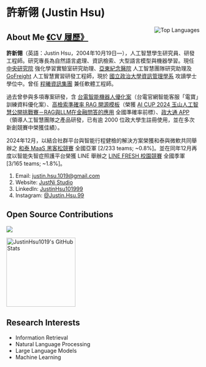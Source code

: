 # 許新翎 (Justin Hsu)

<a href="https://github.com/JustinHsu1019/JustinHsu1019/blob/main/Top_Lang.md">
  <img align="right" src="https://github-readme-stats.vercel.app/api/top-langs/?username=JustinHsu1019&hide=html&theme=github_dark_dimmed" alt="Top Languages" />
</a>

## About Me&nbsp;[《CV 履歷》](https://justin-code.com/cv)

**許新翎**（英語：Justin Hsu，2004年10月19日—），人工智慧學生研究員、研發工程師。研究專長為自然語言處理、資訊檢索、大型語言模型與機器學習。現任 [中央研究院](https://www.iis.sinica.edu.tw/en/page/AboutUs/Introduction.html) 強化學習實驗室研究助理、[亞東紀念醫院](https://www.femh.org.tw/MainPage_en/index.aspx) 人工智慧團隊研究助理及 [GoFreight](https://www.gofreight.com/) 人工智慧實習研發工程師，現於 [國立政治大學資訊管理學系](https://mis2.nccu.edu.tw/en/Introduction/about1) 攻讀學士學位中。曾任 [程曦資訊集團](https://www.chainsea.com.tw/about/introduction/) 兼任軟體工程師。

過去曾參與多項專案研發，含 [台電智能機器人優化案](https://service.taipower.com.tw:4433/smartrobot/)（台電官網智能客服「電寶」訓練資料優化案）、[高檢索準確率 RAG 開源模板](https://github.com/JustinHsu1019/AICUP2024-RAG-LLM)（榮獲 [AI CUP 2024 玉山人工智慧公開挑戰賽－RAG與LLM在金融問答的應用](https://www.aicup.tw/post/【ai-cup-2024】得獎名單－-玉山人工智慧公開挑戰賽－rag與llm在金融問答的應用) 全國準確率前標）、[政大通 APP](https://nccupass.com)（領導人工智慧團隊之產品研發，已有逾 2000 位政大學生註冊使用，並在多次新創競賽中榮獲佳績）。

2024年12月，以結合社群平台與智能行程健檢的解決方案榮獲和泰與微軟共同舉辦之 [和泰 MaaS 黑客松競賽](https://tw.news.yahoo.com/2024%E5%92%8C%E6%B3%B0maas%E9%BB%91%E5%AE%A2%E6%9D%BE-%E7%AB%B6%E8%B3%BD%E7%B5%90%E6%9E%9C%E6%8F%AD%E6%9B%89-084102303.html) 全國亞軍 [2/233 teams; ~0.8%]。並在同年12月再度以智能失智症照護平台榮獲 LINE 舉辦之 [LINE FRESH 校園競賽](https://linecorp.com/tw/pr/news/2024/1226/) 全國季軍 [3/165 teams; ~1.8%]。

1. Email: [justin.hsu.1019@gmail.com](mailto:justin.hsu.1019@gmail.com)
2. Website: [JustNi Studio](https://justin-code.com)
3. LinkedIn: [JustinHsu101999](https://www.linkedin.com/in/justinhsu101999/)
4. Instagram: [@Justin.Hsu.99](https://www.instagram.com/justin.hsu.99/)

## Open Source Contributions

<p align="left">
 <img src="https://readme-typing-svg.herokuapp.com/?lines=Welcome+to+my+GitHub+Profile!&center=true&width=360&height=30" />
</p>

<p align="left">
  <a href="https://github.com/JustinHsu1019/JustinHsu1019/blob/main/stats.md">
    <img height="180em" src="https://github-readme-stats.vercel.app/api?username=JustinHsu1019&show_icons=true&theme=react&border_color=7F3FBF&bg_color=0D1117&title_color=F85D7F&icon_color=F8D866" alt="JustinHsu1019's GitHub Stats" />
  </a>
  <br />
</p>

## Research Interests
- Information Retrieval
- Natural Language Processing
- Large Language Models
- Machine Learning
